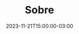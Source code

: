 ---
title: "Sobre"
date: 2023-11-21T15:00:00-03:00
heading : "Patroa, líder em comércio de especiarias na Serra Gaúcha."
description : "Somos especializados na produção e comércio de temperos, doces e chás. Atendendo toda a cadeia de consumidores finais a grandes mercados."
expertise_title: "Especialidades"
expertise_sectors: ["Canela", "Páprica", "Sal"]

---